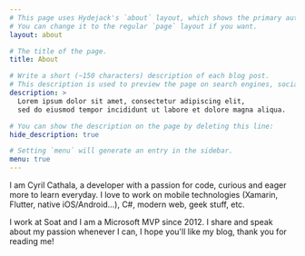 ```yaml
---
# This page uses Hydejack's `about` layout, which shows the primary author's picture and about text at the top.
# You can change it to the regular `page` layout if you want.
layout: about

# The title of the page.
title: About

# Write a short (~150 characters) description of each blog post.
# This description is used to preview the page on search engines, social media, etc.
description: >
  Lorem ipsum dolor sit amet, consectetur adipiscing elit,
  sed do eiusmod tempor incididunt ut labore et dolore magna aliqua.

# You can show the description on the page by deleting this line:
hide_description: true

# Setting `menu` will generate an entry in the sidebar.
menu: true
---
```


I am Cyril Cathala, a developer with a passion for code, curious and eager more to learn everyday.
I love to work on mobile technologies (Xamarin, Flutter, native iOS/Android...), C#, modern web, geek stuff, etc.

I work at Soat and I am a Microsoft MVP since 2012.
I share and speak about my passion whenever I can, I hope you'll like my blog, thank you for reading me!